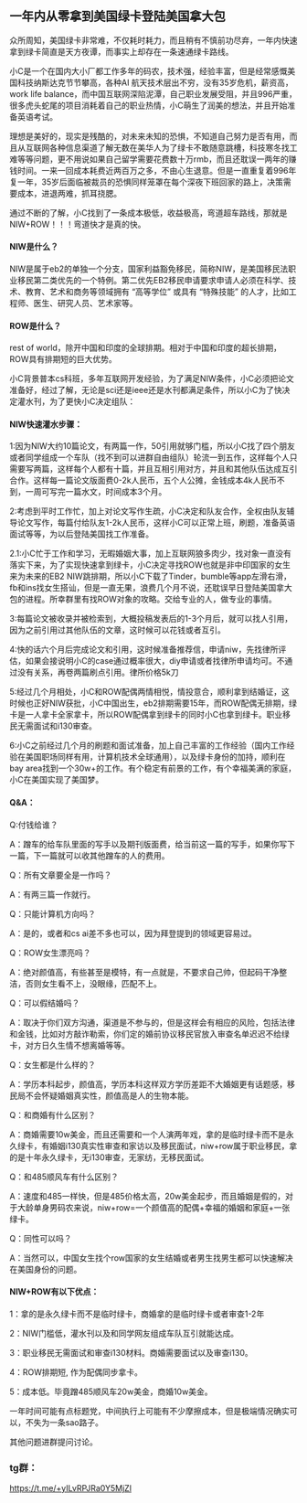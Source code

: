 ## 一年内从零拿到美国绿卡登陆美国拿大包

众所周知，美国绿卡非常难，不仅耗时耗力，而且稍有不慎前功尽弃，一年内快速拿到绿卡简直是天方夜谭，而事实上却存在一条速通绿卡路线。

小C是一个在国内大小厂都工作多年的码农，技术强，经验丰富，但是经常感慨美国科技纳斯达克节节攀高，各种AI 航天技术层出不穷，没有35岁危机，薪资高，work life balance，而中国互联网深陷泥潭，自己职业发展受阻，并且996严重，很多虎头蛇尾的项目消耗着自己的职业热情，小C萌生了润美的想法，并且开始准备英语考试。

理想是美好的，现实是残酷的，对未来未知的恐惧，不知道自己努力是否有用，而且从互联网各种信息渠道了解无数在美华人为了绿卡不敢随意跳槽，科技寒冬找工难等等问题，更不用说如果自己留学需要花费数十万rmb，而且还耽误一两年的赚钱时间。一来一回成本耗费近两百万之多，不由心生退意。但是一直重复着996年复一年，35岁后面临被裁员的恐惧同样笼罩在每个深夜下班回家的路上，决策需要成本，进退两难，抓耳挠腮。

通过不断的了解，小C找到了一条成本极低，收益极高，弯道超车路线，那就是NIW+ROW！！！弯道快才是真的快。

#### NIW是什么？
NIW是属于eb2的单独一个分支，国家利益豁免移民，简称NIW，是美国移民法职业移民第二类优先的一个特例。第二优先EB2移民申请要求申请人必须在科学、技术、教育、艺术和商务等领域拥有 “高等学位” 或具有 “特殊技能” 的人才，比如工程师、医生、研究人员、艺术家等。

#### ROW是什么？
rest of world，除开中国和印度的全球排期。相对于中国和印度的超长排期，ROW具有排期短的巨大优势。

小C背景普本cs科班，多年互联网开发经验，为了满足NIW条件，小C必须把论文准备好，经过了解，无论是sci还是ieee还是水刊都满足条件，所以小C为了快决定灌水刊，为了更快小C决定组队：

#### NIW快速灌水步骤：

1:因为NIW大约10篇论文，有两篇一作，50引用就够门槛，所以小C找了四个朋友或者同学组成一个车队（找不到可以进群自由组队）轮流一到五作，这样每个人只需要写两篇，这样每个人都有十篇，并且互相引用对方，并且和其他队伍达成互引合作。这样每一篇论文版面费0-2k人民币，五个人公摊，金钱成本4k人民币不到，一周可写完一篇水文，时间成本3个月。

2:考虑到平时工作忙，加上对论文写作生疏，小C决定和队友合作，全权由队友辅导论文写作，每篇付给队友1-2k人民币，这样小C可以正常上班，刷题，准备英语面试等等，为以后登陆美国找工作准备。

2.1:小C忙于工作和学习，无暇婚姻大事，加上互联网狼多肉少，找对象一直没有落实下来，为了实现快速拿到绿卡，小C决定寻找ROW也就是非中印国家的女生来为未来的EB2 NIW跳排期，所以小C下载了Tinder，bumble等app左滑右滑，fb和ins找女生搭讪，但是一直无果，浪费几个月不说，还耽误早日登陆美国拿大包的进程。所幸群里有找ROW对象的攻略。交给专业的人，做专业的事情。

3:每篇论文被收录并被检索到，大概投稿发表后的1-3个月后，就可以找人引用，因为之前引用过其他队伍的文章，这时候可以花钱或者互引。

4:快的话六个月后完成论文和引用，这时候准备推荐信，申请niw，先找律所评估，如果会接说明小C的case通过概率很大，diy申请或者找律所申请均可。不通过没有关系，再卷两篇刷点引用。律所价格5k刀

5:经过几个月相处，小C和ROW配偶两情相悦，情投意合，顺利拿到结婚证，这时候也正好NIW获批，小C中国出生，eb2排期需要15年，而ROW配偶无排期，绿卡是一人拿卡全家拿卡，所以ROW配偶拿到绿卡的同时小C也拿到绿卡。职业移民无需面试和i130审查。

6:小C之前经过几个月的刷题和面试准备，加上自己丰富的工作经验（国内工作经验在美国职场同样有用，计算机技术全球通用），以及绿卡身份的加持，顺利在bay area找到一个30w+的工作。有个稳定有前景的工作，有个幸福美满的家庭，小C在美国实现了美国梦。

#### Q&A：

Q:付钱给谁？

A：蹭车的给车队里面的写手以及期刊版面费，给当前这一篇的写手，如果你写下一篇，下一篇就可以收其他蹭车的人的费用。

Q：所有文章要全是一作吗？

A：有两三篇一作就行。

Q：只能计算机方向吗？

A：是的，或者和cs ai差不多也可以，因为拜登提到的领域更容易过。

Q：ROW女生漂亮吗？

A：绝对颜值高，有些甚至是模特，有一点就是，不要求自己帅，但起码干净整洁，否则女生看不上，没眼缘，匹配不上。

Q：可以假结婚吗？

A：取决于你们双方沟通，渠道是不参与的，但是这样会有相应的风险，包括法律和金钱，比如对方敲诈勒索，你们定的婚前协议移民官放入审查名单迟迟不给绿卡，对方日久生情不想离婚等等。

Q：女生都是什么样的？

A：学历本科起步，颜值高，学历本科这样双方学历差距不大婚姻更有话题感，移民局不会怀疑婚姻真实性，颜值高是人的生物本能。

Q：和商婚有什么区别？

A：商婚需要10w美金，而且还需要和一个人演两年戏，拿的是临时绿卡而不是永久绿卡，有婚姻i130真实性审查和家访以及移民面试，niw+row属于职业移民，拿的是十年永久绿卡，无i130审查，无家纺，无移民面试。

Q：和485顺风车有什么区别？

A：速度和485一样快，但是485价格太高，20w美金起步，而且婚姻是假的，对于大龄单身男码农来说，niw+row=一个颜值高的配偶+幸福的婚姻和家庭+一张绿卡。

Q：同性可以吗？

A：当然可以，中国女生找个row国家的女生结婚或者男生找男生都可以快速解决在美国身份的问题。


#### NIW+ROW有以下优点：

1：拿的是永久绿卡而不是临时绿卡，商婚拿的是临时绿卡或者审查1-2年

2：NIW门槛低，灌水刊以及和同学网友组成车队互引就能达成。

3：职业移民无需面试和审查i130材料。商婚需要面试以及审查i130。

4：ROW排期短, 作为配偶同步拿卡。

5：成本低。毕竟蹭485顺风车20w美金，商婚10w美金。

一年时间可能有点标题党，中间执行上可能有不少摩擦成本，但是极端情况确实可以，不失为一条sao路子。

其他问题进群提问讨论。

### tg群：
https://t.me/+yILvRPJRa0Y5MjZl
